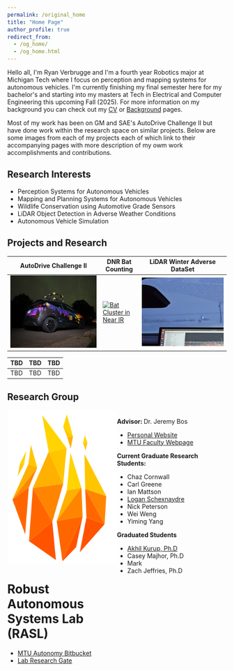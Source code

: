 ```yaml
---
permalink: /original_home
title: "Home Page"
author_profile: true
redirect_from: 
  - /og_home/
  - /og_home.html
---
```


Hello all, I'm Ryan Verbrugge and I'm a fourth year Robotics major at Michigan Tech where I focus on perception and mapping systems for autonomous vehicles. I'm currently finishing my final semester here for my bachelor's and starting into my masters at Tech in Electrical and Computer Engineering this upcoming Fall (2025). For more information on my background you can check out my [CV](https://rcverbru.github.io/cv/) or [Background](https://rcverbru.github.io/background/) pages.

Most of my work has been on GM and SAE's AutoDrive Challenge II but have done work within the research space on similar projects. Below are some images from each of my projects each of which link to their accompanying pages with more description of my owm work accomplishments and contributions.

## Research Interests

* Perception Systems for Autonomous Vehicles
* Mapping and Planning Systems for Autonomous Vehicles
* Wildlife Conservation using Automotive Grade Sensors
* LiDAR Object Detection in Adverse Weather Conditions
* Autonomous Vehicle Simulation

## Projects and Research

| AutoDrive Challenge II | DNR Bat Counting | LiDAR Winter Adverse DataSet |
| -- | -- | -- |
| [![AutoDrive Bolt Under Northern Lights](../images/autodrive/bolt_cropped.jpg)](https://rcverbru.github.io/projects/autodrive/) | [![Bat Cluster in Near IR](../images/bats/near_IR_cluster.png)](https://rcverbru.github.io/research/bats/) | [![winter](../images/snow_stuff/laptop_dark_cropped.jpg)](https://rcverbru.github.io/research/winter-data/) |

| TBD | TBD | TBD |
| -- | -- | -- |
| TBD | TBD | TBD |

## Research Group

<style type="text/css">
#wrap {
   width:100%;
   margin:0 auto;
}
#left_col {
   float:left;
   width:50%;
}
#right_col {
   float:right;
   width:50%;
}
</style>

<div id="wrap">
    <div id="left_col">
        <img src="../images/rasl_logo.png" alt="RASL Logo" height=351 width=314>
        <h1>Robust Autonomous Systems Lab (RASL)</h1>
        <ul>
          <li><a href="https://bitbucket.org/autonomymtu/workspace/repositories/">MTU Autonomy Bitbucket</a></li>
          <li><a href="https://www.researchgate.net/lab/Robust-Autonomous-Systems-Lab-Jeremy-Patrick-Bos">Lab Research Gate</a></li>
        </ul>
    </div>
    <div id="right_col">
        <br>
        <b>Advisor: </b> Dr. Jeremy Bos
        <ul>
          <li><a href="https://pages.mtu.edu/~jpbos/Jeremys_Homepage/Home.html">Personal Website</a></li>
          <li><a href="https://pages.mtu.edu/~jpbos/Jeremys_Homepage/Home.html">MTU Faculty Webpage</a></li>
        </ul>
        <b>Current Graduate Research Students:</b>
        <ul>
          <li>Chaz Cornwall</li>
          <li>Carl Greene</li>
          <li>Ian Mattson</li>
          <li><a href="https://lpschexn.github.io/">Logan Schexnaydre</a></li>
          <li>Nick Peterson</li>
          <li>Wei Weng</li>
          <li>Yiming Yang</li>
        </ul>
        <b>Graduated Students</b>
        <ul>
          <li><a href="https://sites.google.com/view/akhil-kurup">Akhil Kurup, Ph.D</a></li>
          <li>Casey Majhor, Ph.D</li>
          <li>Mark
          <li>Zach Jeffries, Ph.D</li>
        </ul>
    </div>
</div>
